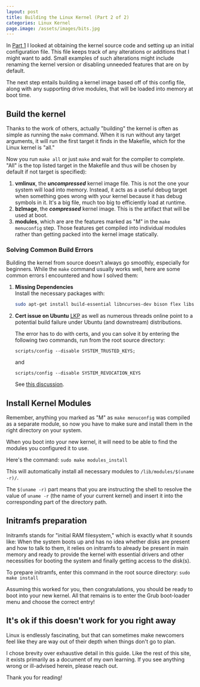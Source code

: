 ```yaml
---
layout: post
title: Building the Linux Kernel (Part 2 of 2)
categories: Linux Kernel
page.image: /assets/images/bits.jpg
---
```


In [Part 1](https://nickskernelquest.com/posts/Building-the-Linux-Kernel-(Part-1-of-2)/) I looked at obtaining the kernel source code and setting up an initial configuration file. This file keeps track of any alterations or additions that I might want to add. Small examples of such alterations might include renaming the kernel version or disabling unneeded features that are on by default.

The next step entails building a kernel image based off of this config file, along with any supporting drive modules, that will be loaded into memory at boot time.

## Build the kernel

Thanks to the work of others, actually "building" the kernel is often as simple as running the ```make``` command. When it is run without any target arguments, it will run the first target it finds in the Makefile, which for the Linux kernel is "all."

Now you run ```make all``` or just ```make``` and wait for the compiler to complete. "All" is the top listed target in the Makefile and thus will be chosen by default if not target is specified):
1. **vmlinux**, the ***uncompressed*** kernel image file. This is not the one your system will load into memory. Instead, it acts as a useful debug target when something goes wrong with your kernel because it has debug symbols in it. It's a big file, much too big to efficiently load at runtime.
2. **bzImage**, the ***compressed*** kernel image. This is the artifact that will be used at boot.
3. **modules**, which are are the features marked as "M" in the ```make menuconfig``` step. Those features get compiled into individual modules rather than getting packed into the kernel image statically.

### Solving Common Build Errors

Building the kernel from source doesn’t always go smoothly, especially for beginners. While the `make` command usually works well, here are some common errors I encountered and how I solved them:

1. **Missing Dependencies**  
   Install the necessary packages with:
   ```bash
   sudo apt-get install build-essential libncurses-dev bison flex libssl-dev libelf-dev```

2. **Cert issue on Ubuntu**
    [LKP](https://www.amazon.com/Linux-Kernel-Programming-practical-synchronization/dp/1803232226/) as well as numerous threads online point to a potential build failure under Ubuntu (and downstream) distributions.

    The error has to do with certs, and you can solve it by entering the following two commands, run from the root source directory:

    ```scripts/config --disable SYSTEM_TRUSTED_KEYS;```
    
    and

    ```scripts/config --disable SYSTEM_REVOCATION_KEYS```

    See [this discussion](https://askubuntu.com/questions/1501539/kernel-6-7-2-issues).

## Install Kernel Modules

Remember, anything you marked as "M" as ```make menuconfig``` was compiled as a separate module, so now you have to make sure and install them in the right directory on your system.

When you boot into your new kernel, it will need to be able to find the modules you configured it to use.

Here's the command: ```sudo make modules_install```

This will automatically install all necessary modules to ```/lib/modules/$(uname -r)/```. 

The ```$(uname -r)``` part means that you are instructing the shell to resolve the value of ```uname -r``` (the name of your current kernel) and insert it into the corresponding part of the directory path.

## Initramfs preparation

Initramfs stands for "initial RAM filesystem," which is exactly what it sounds like: When the system boots up and has no idea whether disks are present and how to talk to them, it relies on initramfs to already be present in main memory and ready to provide the kernel with essential drivers and other necessities for booting the system and finally getting access to the disk(s).

To prepare initramfs, enter this command in the root source directory: ```sudo make install```

Assuming this worked for you, then congratulations, you should be ready to boot into your new kernel. All that remains is to enter the Grub boot-loader menu and choose the correct entry!

## It's ok if this doesn't work for you right away

Linux is endlessly fascinating, but that can sometimes make newcomers feel like they are way out of their depth when things don't go to plan.

I chose brevity over exhaustive detail in this guide. Like the rest of this site, it exists primarily as a document of my own learning. If you see anything wrong or ill-advised herein, please reach out. 

Thank you for reading!